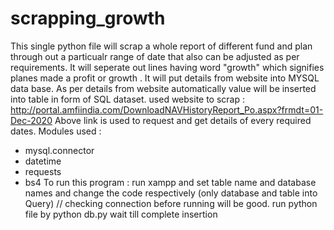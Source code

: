# scrapping_growth
This single python file will scrap a whole report of different fund and plan through out a particualr range of date that also can be adjusted as per requirements.
It will seperate out lines having word "growth" which signifies planes made a profit or growth .
It will put details from website into MYSQL data base.
As per details from website automatically value will be inserted into table in form of SQL dataset.
used website to scrap : http://portal.amfiindia.com/DownloadNAVHistoryReport_Po.aspx?frmdt=01-Dec-2020
Above link is used to request and get details of every required dates.
Modules used :
* mysql.connector
* datetime
* requests 
* bs4
To run this program :
run xampp and set table name and database names and change the code respectively (only database and table into Query) // checking connection before running will be good.
run python file by python db.py
wait till complete insertion
